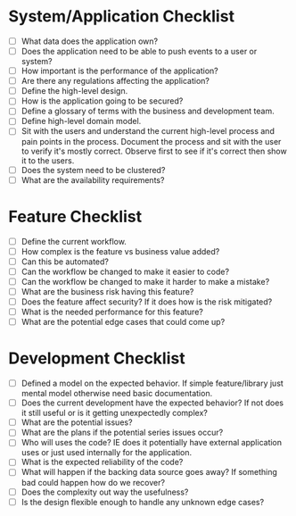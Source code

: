 # System/Application Checklist

- [ ] What data does the application own?
- [ ] Does the application need to be able to push events to a user or system?
- [ ] How important is the performance of the application?
- [ ] Are there any regulations affecting the application?
- [ ] Define the high-level design.
- [ ] How is the application going to be secured?
- [ ] Define a glossary of terms with the business and development team.
- [ ] Define high-level domain model.
- [ ] Sit with the users and understand the current high-level process and pain points in the process.  Document the process and sit with the user to verify it's mostly correct.  Observe first to see if it's correct then show it to the users.
- [ ] Does the system need to be clustered?
- [ ] What are the availability requirements?

# Feature Checklist

- [ ] Define the current workflow.
- [ ] How complex is the feature vs business value added?
- [ ] Can this be automated?
- [ ] Can the workflow be changed to make it easier to code?
- [ ] Can the workflow be changed to make it harder to make a mistake?
- [ ] What are the business risk having this feature?
- [ ] Does the feature affect security? If it does how is the risk mitigated?
- [ ] What is the needed performance for this feature?
- [ ] What are the potential edge cases that could come up?

# Development Checklist

- [ ] Defined a model on the expected behavior.  If simple feature/library just mental model otherwise need basic documentation.
- [ ] Does the current development have the expected behavior?  If not does it still useful or is it getting unexpectedly complex?
- [ ] What are the potential issues?
- [ ] What are the plans if the potential series issues occur?
- [ ] Who will uses the code?  IE does it potentially have external application uses or just used internally for the application.
- [ ] What is the expected reliability of the code?
- [ ] What will happen if the backing data source goes away?  If something bad could happen how do we recover?
- [ ] Does the complexity out way the usefulness?
- [ ] Is the design flexible enough to handle any unknown edge cases?
